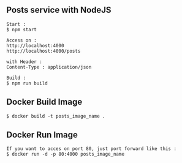 ## Posts service with NodeJS

```
Start :
$ npm start

Access on :
http://localhost:4000
http://localhost:4000/posts

with Header :
Content-Type : application/json

Build :
$ npm run build
```

## Docker Build Image
```
$ docker build -t posts_image_name .
```

## Docker Run Image
```
If you want to acces on port 80, just port forward like this :
$ docker run -d -p 80:4000 posts_image_name
```